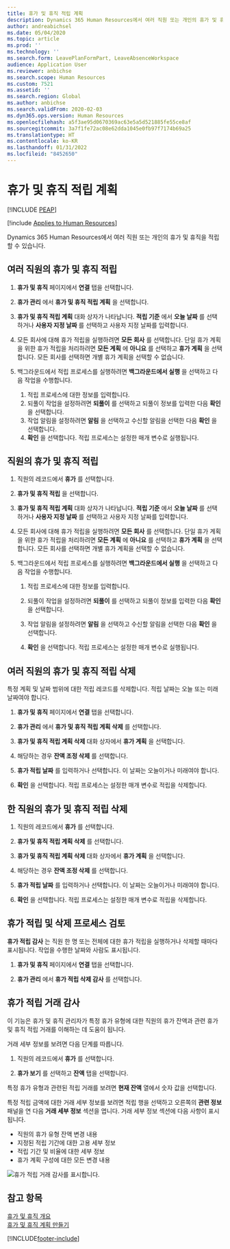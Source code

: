 ```yaml
---
title: 휴가 및 휴직 적립 계획
description: Dynamics 365 Human Resources에서 여러 직원 또는 개인의 휴가 및 휴직을 적립할 수 있습니다.
author: andreabichsel
ms.date: 05/04/2020
ms.topic: article
ms.prod: ''
ms.technology: ''
ms.search.form: LeavePlanFormPart, LeaveAbsenceWorkspace
audience: Application User
ms.reviewer: anbichse
ms.search.scope: Human Resources
ms.custom: 7521
ms.assetid: ''
ms.search.region: Global
ms.author: anbichse
ms.search.validFrom: 2020-02-03
ms.dyn365.ops.version: Human Resources
ms.openlocfilehash: a5f3ae95d0670369ac63e5a5d521885fe55ce8af
ms.sourcegitcommit: 3a7f1fe72ac08e62dda1045e0fb97f7174b69a25
ms.translationtype: HT
ms.contentlocale: ko-KR
ms.lasthandoff: 01/31/2022
ms.locfileid: "8452650"
---
```

# <a name="accrue-leave-and-absence-plans"></a>휴가 및 휴직 적립 계획


[!INCLUDE [PEAP](../includes/peap-2.md)]

[!include [Applies to Human Resources](../includes/applies-to-hr.md)]

Dynamics 365 Human Resources에서 여러 직원 또는 개인의 휴가 및 휴직을 적립할 수 있습니다.

## <a name="accrue-leave-and-absence-for-multiple-employees"></a>여러 직원의 휴가 및 휴직 적립

1. **휴가 및 휴직** 페이지에서 **연결** 탭을 선택합니다.

2. **휴가 관리** 에서 **휴가 및 휴직 적립 계획** 을 선택합니다.

3. **휴가 및 휴직 적립 계획** 대화 상자가 나타납니다. **적립 기준** 에서 **오늘 날짜** 를 선택하거나 **사용자 지정 날짜** 를 선택하고 사용자 지정 날짜를 입력합니다.

4. 모든 회사에 대해 휴가 적립을 실행하려면 **모든 회사** 를 선택합니다. 단일 휴가 계획을 위한 휴가 적립을 처리하려면 **모든 계획** 에 **아니요** 를 선택하고 **휴가 계획** 을 선택합니다. 모든 회사를 선택하면 개별 휴가 계획을 선택할 수 없습니다.

5. 백그라운드에서 적립 프로세스를 실행하려면 **백그라운드에서 실행** 을 선택하고 다음 작업을 수행합니다.

    1. 적립 프로세스에 대한 정보를 입력합니다.
    2. 되풀이 작업을 설정하려면 **되풀이** 를 선택하고 되풀이 정보를 입력한 다음 **확인** 을 선택합니다.
    3. 작업 알림을 설정하려면 **알림** 을 선택하고 수신할 알림을 선택한 다음 **확인** 을 선택합니다.
    4. **확인** 을 선택합니다. 적립 프로세스는 설정한 매개 변수로 실행됩니다. 

## <a name="accrue-leave-and-absence-for-an-employee"></a>직원의 휴가 및 휴직 적립

1. 직원의 레코드에서 **휴가** 를 선택합니다.

2. **휴가 및 휴직 적립** 을 선택합니다.

3. **휴가 및 휴직 적립 계획** 대화 상자가 나타납니다. **적립 기준** 에서 **오늘 날짜** 를 선택하거나 **사용자 지정 날짜** 를 선택하고 사용자 지정 날짜를 입력합니다.

4. 모든 회사에 대해 휴가 적립을 실행하려면 **모든 회사** 를 선택합니다. 단일 휴가 계획을 위한 휴가 적립을 처리하려면 **모든 계획** 에 **아니요** 를 선택하고 **휴가 계획** 을 선택합니다. 모든 회사를 선택하면 개별 휴가 계획을 선택할 수 없습니다.

5. 백그라운드에서 적립 프로세스를 실행하려면 **백그라운드에서 실행** 을 선택하고 다음 작업을 수행합니다.

   1. 적립 프로세스에 대한 정보를 입력합니다.

   2. 되풀이 작업을 설정하려면 **되풀이** 를 선택하고 되풀이 정보를 입력한 다음 **확인** 을 선택합니다.

   3. 작업 알림을 설정하려면 **알림** 을 선택하고 수신할 알림을 선택한 다음 **확인** 을 선택합니다.

   4. **확인** 을 선택합니다. 적립 프로세스는 설정한 매개 변수로 실행됩니다.

## <a name="delete-leave-and-absence-accruals-for-multiple-employees"></a>여러 직원의 휴가 및 휴직 적립 삭제

특정 계획 및 날짜 범위에 대한 적립 레코드를 삭제합니다. 적립 날짜는 오늘 또는 미래 날짜여야 합니다.

1. **휴가 및 휴직** 페이지에서 **연결** 탭을 선택합니다.

2. **휴가 관리** 에서 **휴가 및 휴직 적립 계획 삭제** 를 선택합니다.

3. **휴가 및 휴직 적립 계획 삭제** 대화 상자에서 **휴가 계획** 을 선택합니다.

4. 해당하는 경우 **잔액 조정 삭제** 를 선택합니다.

5. **휴가 적립 날짜** 를 입력하거나 선택합니다. 이 날짜는 오늘이거나 미래여야 합니다.

6. **확인** 을 선택합니다. 적립 프로세스는 설정한 매개 변수로 적립을 삭제합니다.

## <a name="delete-leave-and-absence-accruals-for-a-single-employee"></a>한 직원의 휴가 및 휴직 적립 삭제

1. 직원의 레코드에서 **휴가** 를 선택합니다.

2. **휴가 및 휴직 적립 계획 삭제** 를 선택합니다.

3. **휴가 및 휴직 적립 계획 삭제** 대화 상자에서 **휴가 계획** 을 선택합니다.

4. 해당하는 경우 **잔액 조정 삭제** 를 선택합니다.

5. **휴가 적립 날짜** 를 입력하거나 선택합니다. 이 날짜는 오늘이거나 미래여야 합니다.

6. **확인** 을 선택합니다. 적립 프로세스는 설정한 매개 변수로 적립을 삭제합니다.

## <a name="review-leave-accrual-and-deletion-processes"></a>휴가 적립 및 삭제 프로세스 검토

**휴가 적립 감사** 는 직원 한 명 또는 전체에 대한 휴가 적립을 실행하거나 삭제할 때마다 표시됩니다. 작업을 수행한 날짜와 사람도 표시됩니다.

1. **휴가 및 휴직** 페이지에서 **연결** 탭을 선택합니다.

2. **휴가 관리** 에서 **휴가 적립 삭제 감사** 를 선택합니다.

## <a name="leave-accrual-transaction-auditing"></a>휴가 적립 거래 감사

이 기능은 휴가 및 휴직 관리자가 특정 휴가 유형에 대한 직원의 휴가 잔액과 관련 휴가 및 휴직 적립 거래를 이해하는 데 도움이 됩니다.

거래 세부 정보를 보려면 다음 단계를 따릅니다.

1. 직원의 레코드에서 **휴가** 를 선택합니다.

2. **휴가 보기** 를 선택하고 **잔액** 탭을 선택합니다.

특정 휴가 유형과 관련된 적립 거래를 보려면 **현재 잔액** 열에서 숫자 값을 선택합니다.

특정 적립 금액에 대한 거래 세부 정보를 보려면 적립 행을 선택하고 오른쪽의 **관련 정보** 패널을 연 다음 **거래 세부 정보** 섹션을 엽니다. 거래 세부 정보 섹션에 다음 사항이 표시됩니다.

- 직원의 휴가 유형 잔액 변경 내용
- 지정된 적립 기간에 대한 고용 세부 정보
- 적립 기간 및 비율에 대한 세부 정보
- 휴가 계획 구성에 대한 모든 변경 내용

![휴가 적립 거래 감사를 표시합니다.](media/hr-leave-and-absence-accrue-audit.png)

## <a name="see-also"></a>참고 항목

[휴가 및 휴직 개요](hr-leave-and-absence-overview.md)</br>
[휴가 및 휴직 계획 만들기](hr-leave-and-absence-plans.md)



[!INCLUDE[footer-include](../includes/footer-banner.md)]
